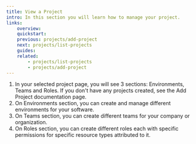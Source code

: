 ```yaml
---
title: View a Project
intro: In this section you will learn how to manage your project.
links:
    overview:
    quickstart:
    previous: projects/add-project
    next: projects/list-projects
    guides:
    related:
        - projects/list-projects
        - projects/add-project
---
```


1. In your selected project page, you will see 3 sections: Environments, Teams and Roles. If you don't have any projects created, see the Add Project documentation page.
2. On Environments section, you can create and manage different environments for your software.
3. On Teams section, you can create different teams for your company or organization.
4. On Roles section, you can create different roles each with specific permissions for specific resource types attributed to it.
